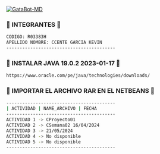 <a href="#"><img title="GataBot-MD" src="https://img.shields.io/badge/SI TE AGRADA EL REPOSITORIO APOYAME CON UNA 🌟 ¡GRACIAS! -red?colorA=%255ff0000&colorB=%23017e40&style=for-the-badge"></a> 
### 🌼 INTEGRANTES 🌼
```bash
CODIGO: R03383H
APELLIDO NOMBRE: CCENTE GARCIA KEVIN
-----------------------------------------
```
### 🌼 INSTALAR JAVA 19.0.2 2023-01-17 🌼
```bash
https://www.oracle.com/pe/java/technologies/downloads/
```
### 🌼 IMPORTAR EL ARCHIVO RAR EN EL NETBEANS 🌼
```bash
-----------------------------------------
| ACTIVIDAD | NAME_ARCHIVO | FECHA
-----------------------------------------
ACTIVIDAD 1 -> CProyecto01 
ACTIVIDAD 2 -> CSemana02 16/04/2024
ACTIVIDAD 3 -> 21/05/2024
ACTIVIDAD 4 -> No disponible
ACTIVIDAD 5 -> No disponible
-----------------------------------------
```

